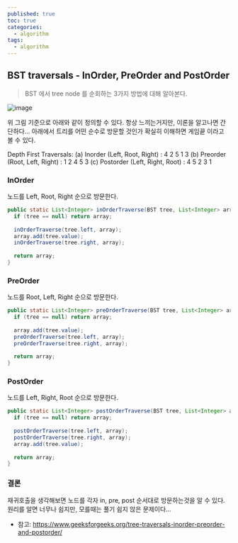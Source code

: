```yaml
---
published: true
toc: true
categories:
  - algorithm
tags:
  - algorithm
---
```


## BST traversals - InOrder, PreOrder and PostOrder
> BST 에서 tree node 를 순회하는 3가지 방법에 대해 알아본다.

![image](https://user-images.githubusercontent.com/9858389/125830331-efadb165-e10a-4376-a4ce-636dda312d91.png)  

위 그림 기준으로 아래와 같이 정의할 수 있다. 항상 느끼는거지만, 이론을 알고나면 간단하다...
아래에서 트리를 어떤 순수로 방문할 것인가 확실히 이해하면 게임끝 이라고 볼 수 있다.  

Depth First Traversals: 
(a) Inorder (Left, Root, Right) : 4 2 5 1 3 
(b) Preorder (Root, Left, Right) : 1 2 4 5 3 
(c) Postorder (Left, Right, Root) : 4 5 2 3 1

### InOrder
노드를 Left, Root, Right 순으로 방문한다.
```java
public static List<Integer> inOrderTraverse(BST tree, List<Integer> array) {
  if (tree == null) return array;
  
  inOrderTraverse(tree.left, array);
  array.add(tree.value);
  inOrderTraverse(tree.right, array);
  
  return array;
}
```

### PreOrder
노드를 Root, Left, Right 순으로 방문한다.
```java
public static List<Integer> preOrderTraverse(BST tree, List<Integer> array) {
  if (tree == null) return array;
  
  array.add(tree.value);
  preOrderTraverse(tree.left, array);
  preOrderTraverse(tree.right, array);
  
  return array;
}
```

### PostOrder
노드를 Left, Right, Root 순으로 방문한다.
```java
public static List<Integer> postOrderTraverse(BST tree, List<Integer> array) {
  if (tree == null) return array;
  
  postOrderTraverse(tree.left, array);
  postOrderTraverse(tree.right, array);
  array.add(tree.value);
  
  return array;
}
```

### 결론
재귀호출을 생각해보면 노드를 각자 in, pre, post 순서대로 방문하는것을 알 수 있다.  
원리를 알면 너무나 쉽지만, 모를때는 풀기 쉽지 않은 문제이다...

* 참고: https://www.geeksforgeeks.org/tree-traversals-inorder-preorder-and-postorder/